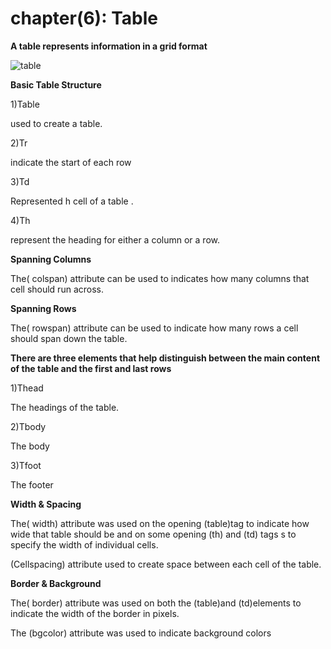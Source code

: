 # chapter(6): Table
**A table represents information in a grid format**

![table](https://i.ytimg.com/vi/KnKMGCSPj3Y/maxresdefault.jpg)

**Basic Table Structure**

1)Table

used to create a table.

2)Tr

indicate the start of each row

3)Td

Represented h cell of a table .

4)Th

represent the heading for either a column or a row.

**Spanning Columns**

The( colspan) attribute can be used to indicates how many columns that cell should run across.

**Spanning Rows**

The( rowspan) attribute can be used to indicate how many rows a cell should span down the table.

**There are three elements that help distinguish between the main content of the table and the first and last rows**

1)Thead

The headings of the table.

2)Tbody

The body

3)Tfoot

The footer

**Width & Spacing**

The( width) attribute was used on the opening (table)tag to indicate how wide that table should be and on some opening (th) and (td) tags s to specify the width of individual cells.

(Cellspacing) attribute used to create space between each cell of the table.


**Border & Background**

The( border) attribute was used on both the (table)and (td)elements to indicate the width of the border in pixels. 

The (bgcolor) attribute was used to indicate background colors
